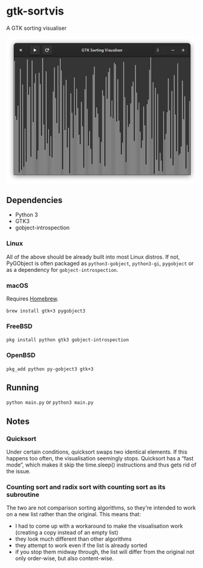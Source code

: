 # gtk-sortvis
A GTK sorting visualiser

![Screenshot](screenshot.png)

## Dependencies
* Python 3
* GTK3
* gobject-introspection
### Linux
All of the above should be already built into most Linux distros. If not, PyGObject is often packaged as `python3-gobject`, `python3-gi`, `pygobject` or as a dependency for `gobject-introspection`.
### macOS
Requires [Homebrew](https://brew.sh).

`brew install gtk+3 pygobject3`
### FreeBSD
`pkg install python gtk3 gobject-introspection`
### OpenBSD
`pkg_add python py-gobject3 gtk+3`

## Running
`python main.py`
or
`python3 main.py`

## Notes
### Quicksort
Under certain conditions, quicksort swaps two identical elements. If this happens too often, the visualisation seemingly stops. Quicksort has a “fast mode”, which makes it skip the time.sleep() instructions and thus gets rid of the issue.
### Counting sort and radix sort with counting sort as its subroutine
The two are not comparison sorting algorithms, so they're intended to work on a new list rather than the original. This means that:
* I had to come up with a workaround to make the visualisation work (creating a copy instead of an empty list)
* they look much different than other algorithms
* they attempt to work even if the list is already sorted
* if you stop them midway through, the list will differ from the original not only order-wise, but also content-wise.
